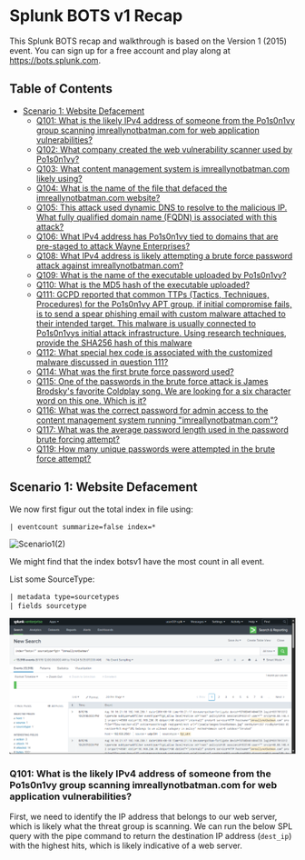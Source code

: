 # Splunk BOTS v1 Recap

This Splunk BOTS recap and walkthrough is based on the Version 1 (2015) event. You can sign up for a free account and play along at https://bots.splunk.com.

## Table of Contents

* [Scenario 1: Website Defacement](#scenario-1-website-defacement)
    * [Q101: What is the likely IPv4 address of someone from the Po1s0n1vy group scanning imreallynotbatman.com for web application vulnerabilities?](#q101-what-is-the-likely-ipv4-address-of-someone-from-the-po1s0n1vy-group-scanning-imreallynotbatmancom-for-web-application-vulnerabilities)
    * [Q102: What company created the web vulnerability scanner used by Po1s0n1vy?](#q102-what-company-created-the-web-vulnerability-scanner-used-by-po1s0n1vy)
    * [Q103: What content management system is imreallynotbatman.com likely using?](#q103-what-content-management-system-is-imreallynotbatmancom-likely-using)
    * [Q104: What is the name of the file that defaced the imreallynotbatman.com website?](#q104-what-is-the-name-of-the-file-that-defaced-the-imreallynotbatmancom-website)
    * [Q105: This attack used dynamic DNS to resolve to the malicious IP. What fully qualified domain name (FQDN) is associated with this attack?](#q105-this-attack-used-dynamic-dns-to-resolve-to-the-malicious-ip-what-fully-qualified-domain-name-fqdn-is-associated-with-this-attack)
    * [Q106: What IPv4 address has Po1s0n1vy tied to domains that are pre-staged to attack Wayne Enterprises?](#q106-what-ipv4-address-has-po1s0n1vy-tied-to-domains-that-are-pre-staged-to-attack-wayne-enterprises)
    * [Q108: What IPv4 address is likely attempting a brute force password attack against imreallynotbatman.com?](#q108-what-ipv4-address-is-likely-attempting-a-brute-force-password-attack-against-imreallynotbatmancom)
    * [Q109: What is the name of the executable uploaded by Po1s0n1vy?](#q109-what-is-the-name-of-the-executable-uploaded-by-po1s0n1vy)
    * [Q110: What is the MD5 hash of the executable uploaded?](#q110-what-is-the-md5-hash-of-the-executable-uploaded)
    * [Q111: GCPD reported that common TTPs (Tactics, Techniques, Procedures) for the Po1s0n1vy APT group, if initial compromise fails, is to send a spear phishing email with custom malware attached to their intended target. This malware is usually connected to Po1s0n1vys initial attack infrastructure. Using research techniques, provide the SHA256 hash of this malware](#q111-gcpd-reported-that-common-ttps-for-the-po1s0n1vy-apt-group-if-initial-compromise-fails-is-to-send-a-spear-phishing-email-with-custom-malware-attached-to-their-intended-target-this-malware-is-usually-connected-to-po1s0n1vys-initial-attack-infrastructure-using-research-techniques-provide-the-sha256-hash-of-this-malware)
    * [Q112: What special hex code is associated with the customized malware discussed in question 111?](#q112-what-special-hex-code-is-associated-with-the-customized-malware-discussed-in-question-111)
    * [Q114: What was the first brute force password used?](#q114-what-was-the-first-brute-force-password-used)
    * [Q115: One of the passwords in the brute force attack is James Brodsky's favorite Coldplay song. We are looking for a six character word on this one. Which is it?](#q115-one-of-the-passwords-in-the-brute-force-attack-is-james-brodskys-favorite-coldplay-song-we-are-looking-for-a-six-character-word-on-this-one-which-is-it)
    * [Q116: What was the correct password for admin access to the content management system running "imreallynotbatman.com"?](#q116-what-was-the-correct-password-for-admin-access-to-the-content-management-system-running-imreallynotbatmancom)
    * [Q117: What was the average password length used in the password brute forcing attempt?](#q117-what-was-the-average-password-length-used-in-the-password-brute-forcing-attempt)
    * [Q119: How many unique passwords were attempted in the brute force attempt?](#q119-how-many-unique-passwords-were-attempted-in-the-brute-force-attempt)

## Scenario 1: Website Defacement

We now first figur out the total index in file using:

```
| eventcount summarize=false index=*
```
![Scenario1(2)](./Images/Scenario1(2).png)

We might find that the index botsv1 have the most count in all event.

List some SourceType:
```
| metadata type=sourcetypes
| fields sourcetype
```
![Scenario1(1)](./Images/Scenario1(1).png)


### Q101: What is the likely IPv4 address of someone from the Po1s0n1vy group scanning imreallynotbatman.com for web application vulnerabilities?

First, we need to identify the IP address that belongs to our web server, which is likely what the threat group is scanning. We can run the below SPL query with the pipe command to return the destination IP address (`dest_ip`) with the highest hits, which is likely indicative of a web server.

